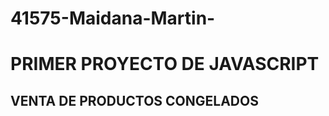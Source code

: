 # 41575-Maidana-Martin- 
<h1>PRIMER PROYECTO DE JAVASCRIPT</h1>
<h2>VENTA DE PRODUCTOS CONGELADOS</h2>
